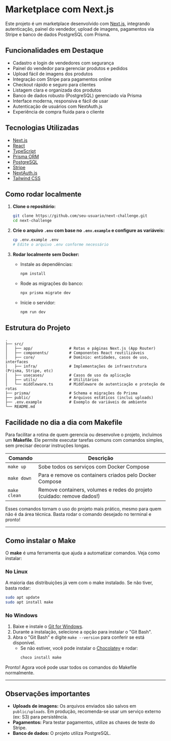 # Marketplace com Next.js

Este projeto é um marketplace desenvolvido com [Next.js](https://nextjs.org), integrando autenticação, painel do vendedor, upload de imagens, pagamentos via Stripe e banco de dados PostgreSQL com Prisma.

## Funcionalidades em Destaque

- Cadastro e login de vendedores com segurança
- Painel do vendedor para gerenciar produtos e pedidos
- Upload fácil de imagens dos produtos
- Integração com Stripe para pagamentos online
- Checkout rápido e seguro para clientes
- Listagem clara e organizada dos produtos
- Banco de dados robusto (PostgreSQL) gerenciado via Prisma
- Interface moderna, responsiva e fácil de usar
- Autenticação de usuários com NextAuth.js
- Experiência de compra fluida para o cliente

## Tecnologias Utilizadas

- [Next.js](https://nextjs.org/)
- [React](https://react.dev/)
- [TypeScript](https://www.typescriptlang.org/)
- [Prisma ORM](https://www.prisma.io/)
- [PostgreSQL](https://www.postgresql.org/)
- [Stripe](https://stripe.com/)
- [NextAuth.js](https://next-auth.js.org/)
- [Tailwind CSS](https://tailwindcss.com/)

## Como rodar localmente

1. **Clone o repositório:**

   ```bash
   git clone https://github.com/seu-usuario/next-challenge.git
   cd next-challenge
   ```

2. **Crie o arquivo `.env` com base no `.env.example` e configure as variáveis:**

   ```bash
   cp .env.example .env
   # Edite o arquivo .env conforme necessário
   ```

3. **Rodar localmente sem Docker:**
   - Instale as dependências:
     ```bash
     npm install
     ```
   - Rode as migrações do banco:
     ```bash
     npx prisma migrate dev
     ```
   - Inicie o servidor:
     ```bash
     npm run dev
     ```

## Estrutura do Projeto

```
.
├── src/
│   ├── app/                # Rotas e páginas Next.js (App Router)
│   ├── components/         # Componentes React reutilizáveis
│   ├── core/               # Domínio: entidades, casos de uso, interfaces
│   ├── infra/              # Implementações de infraestrutura (Prisma, Stripe, etc)
│   ├── usecases/           # Casos de uso da aplicação
│   ├── utils/              # Utilitários
│   └── middleware.ts       # Middleware de autenticação e proteção de rotas
├── prisma/                 # Schema e migrações do Prisma
├── public/                 # Arquivos estáticos (inclui uploads)
├── .env.example            # Exemplo de variáveis de ambiente
└── README.md
```

## Facilidade no dia a dia com Makefile

Para facilitar a rotina de quem gerencia ou desenvolve o projeto, incluímos um **Makefile**. Ele permite executar tarefas comuns com comandos simples, sem precisar decorar instruções longas.


| Comando            | Descrição                                                                 |
|--------------------|---------------------------------------------------------------------------|
| `make up`          | Sobe todos os serviços com Docker Compose                                 |
| `make down`        | Para e remove os containers criados pelo Docker Compose                   |
| `make clean`       | Remove containers, volumes e redes do projeto (cuidado: remove dados!)    |

Esses comandos tornam o uso do projeto mais prático, mesmo para quem não é da área técnica. Basta rodar o comando desejado no terminal e pronto!

---

## Como instalar o Make

O **make** é uma ferramenta que ajuda a automatizar comandos. Veja como instalar:

### No Linux

A maioria das distribuições já vem com o make instalado. Se não tiver, basta rodar:

```bash
sudo apt update
sudo apt install make
```

### No Windows

1. Baixe e instale o [Git for Windows](https://gitforwindows.org/).
2. Durante a instalação, selecione a opção para instalar o "Git Bash".
3. Abra o "Git Bash" e digite `make --version` para conferir se está disponível.
   - Se não estiver, você pode instalar o [Chocolatey](https://chocolatey.org/) e rodar:
     ```bash
     choco install make
     ```

Pronto! Agora você pode usar todos os comandos do Makefile normalmente.

---

## Observações importantes

- **Uploads de imagens:** Os arquivos enviados são salvos em `public/uploads`. Em produção, recomenda-se usar um serviço externo (ex: S3) para persistência.
- **Pagamentos:** Para testar pagamentos, utilize as chaves de teste do Stripe.
- **Banco de dados:** O projeto utiliza PostgreSQL.
